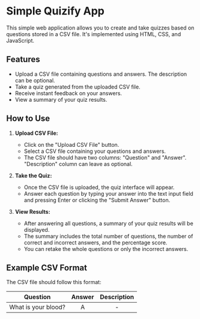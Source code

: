 # Simple Quizify App

This simple web application allows you to create and take quizzes based on questions stored in a CSV file. It's implemented using HTML, CSS, and JavaScript.

## Features

- Upload a CSV file containing questions and answers. The description can be optional.
- Take a quiz generated from the uploaded CSV file.
- Receive instant feedback on your answers.
- View a summary of your quiz results.

## How to Use

1. **Upload CSV File:**
    - Click on the "Upload CSV File" button.
    - Select a CSV file containing your questions and answers.
    - The CSV file should have two columns: "Question" and "Answer". "Description" column can leave as optional.

2. **Take the Quiz:**
    - Once the CSV file is uploaded, the quiz interface will appear.
    - Answer each question by typing your answer into the text input field and pressing Enter or clicking the "Submit Answer" button.

3. **View Results:**
    - After answering all questions, a summary of your quiz results will be displayed.
    - The summary includes the total number of questions, the number of correct and incorrect answers, and the percentage score.
    - You can retake the whole questions or only the incorrect answers.

## Example CSV Format

The CSV file should follow this format:

|      Question       | Answer | Description |
|:-------------------:|:------:|:-----------:|
| What is your blood? |   A    |      -      |
